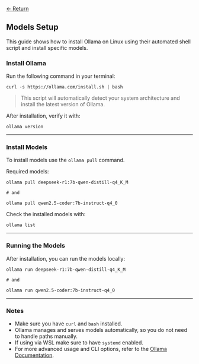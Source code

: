 [← Return](../README.md)

## Models Setup

This guide shows how to install Ollama on Linux using their automated shell
script and install specific models.

### Install Ollama

Run the following command in your terminal:

```
curl -s https://ollama.com/install.sh | bash
```

> This script will automatically detect your system architecture and install the
> latest version of Ollama.

After installation, verify it with:

```
ollama version
```

---

### Install Models

To install models use the `ollama pull` command.

Required models:

```
ollama pull deepseek-r1:7b-qwen-distill-q4_K_M

# and

ollama pull qwen2.5-coder:7b-instruct-q4_0
```

Check the installed models with:

```
ollama list
```

---

### Running the Models

After installation, you can run the models locally:

```
ollama run deepseek-r1:7b-qwen-distill-q4_K_M

# and

ollama run qwen2.5-coder:7b-instruct-q4_0
```

---

### Notes

- Make sure you have `curl` and `bash` installed.
- Ollama manages and serves models automatically, so you do not need to handle
  paths manually.
- If using via WSL make sure to have `systemd` enabled.
- For more advanced usage and CLI options, refer to the
  [Ollama Documentation](https://docs.ollama.com).
